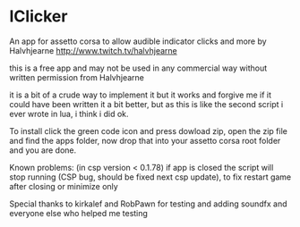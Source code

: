# IClicker
An app for assetto corsa to allow audible indicator clicks and more by Halvhjearne
http://www.twitch.tv/halvhjearne

this is a free app and may not be used in any commercial way without written permission from Halvhjearne

it is a bit of a crude way to implement it but it works and forgive me if it could have been written it a bit better, but as this is like the second script i ever wrote in lua, i think i did ok.

To install click the green code icon and press dowload zip, open the zip file and find the apps folder, now drop that into your assetto corsa root folder and you are done.

Known problems: (in csp version < 0.1.78) if app is closed the script will stop running (CSP bug, should be fixed next csp update), to fix restart game after closing or minimize only

Special thanks to kirkalef and RobPawn for testing and adding soundfx and everyone else who helped me testing
